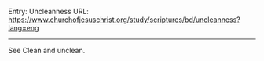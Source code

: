 Entry: Uncleanness
URL: https://www.churchofjesuschrist.org/study/scriptures/bd/uncleanness?lang=eng

---

See Clean and unclean.
